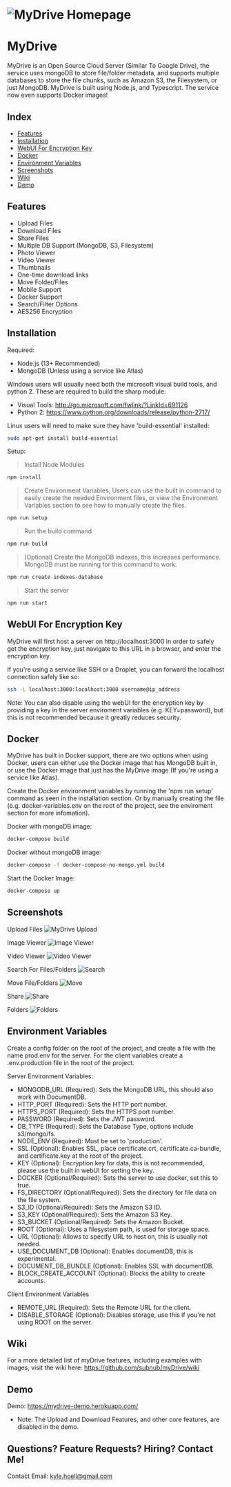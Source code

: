 # ![MyDrive Homepage](github_images/mydrivehome2.png)

# MyDrive

MyDrive is an Open Source Cloud Server (Similar To Google Drive), the service uses mongoDB to store file/folder metadata, and supports multiple databases to store the file chunks, such as Amazon S3, the Filesystem, or just MongoDB. MyDrive is built using Node.js, and Typescript. The service now even supports Docker images! 

## Index

* [Features](#features)
* [Installation](#installation)
* [WebUI For Encryption Key](#webui-for-encryption-key)
* [Docker](#docker)
* [Environment Variables](#environment-variables)
* [Screenshots](#screenshots)
* [Wiki](https://github.com/subnub/myDrive/wiki)
* [Demo](#demo)

## Features

* Upload Files
* Download Files
* Share Files
* Multiple DB Support (MongoDB, S3, Filesystem)
* Photo Viewer
* Video Viewer
* Thumbnails
* One-time download links
* Move Folder/Files
* Mobile Support
* Docker Support
* Search/Filter Options
* AES256 Encryption

## Installation

Required:
- Node.js (13+ Recommended)
- MongoDB (Unless using a service like Atlas)

Windows users will usually need both the microsoft visual build tools, and python 2. These are required to build the sharp module:
- Visual Tools: http://go.microsoft.com/fwlink/?LinkId=691126
- Python 2: https://www.python.org/downloads/release/python-2717/

Linux users will need to make sure they have 'build-essential' installed:
```bash
sudo apt-get install build-essential
```

Setup:
>Install Node Modules
``` javascript
npm install
```

>Create Environment Variables, Users can use the built in command to easily create the needed Environment files, or view the Environment Variables section to see how to manually create the files. 
``` javascript
npm run setup
```

>Run the build command
``` javascript
npm run build
```

>(Optional) Create the MongoDB indexes, this increases performance. MongoDB must be running for this command to work.
```javascript
npm run create-indexes-database
```

>Start the server
``` javascript
npm run start
```

## WebUI For Encryption Key

MyDrive will first host a server on http://localhost:3000 in order to safely get the encryption key, just navigate to this URL in a browser, and enter the encryption key. 

If you're using a service like SSH or a Droplet, you can forward the localhost connection safely like so:
```bash
ssh -L localhost:3000:localhost:3000 username@ip_address
```

Note: You can also disable using the webUI for the encryption key by providing a key in the server enviroment variables (e.g. KEY=password), but this is not recommended because it greatly reduces security. 

## Docker

MyDrive has built in Docker support, there are two options when using Docker, users can either use the Docker image that has MongoDB built in, or use the Docker image that just has the MyDrive image (If you're using a service like Atlas).

Create the Docker environment variables by running the 'npm run setup' command as seen in the installation section. Or by manually creating the file (e.g. docker-variables.env on the root of the project, see the enviroment section for more infomation).

Docker with mongoDB image:
```bash
docker-compose build
```

Docker without mongoDB image:
```bash
docker-compose -f docker-compose-no-mongo.yml build
```
Start the Docker Image:
```bash
docker-compose up
```

## Screenshots

Upload Files
![MyDrive Upload](github_images/upload-screenshot.png)

Image Viewer
![Image Viewer](github_images/image-screenshot.png)

Video Viewer
![Video Viewer](github_images/video-screenshot.png)

Search For Files/Folders
![Search](github_images/search-screenshot.png)

Move File/Folders
![Move](github_images/move-screenshot.png)

Share
![Share](github_images/share-screenshot.png)

Folders
![Folders](github_images/folder-screenshot.png)

## Environment Variables

Create a config folder on the root of the project, and create a file with the name prod.env for the server. For the client variables create a .env.production file in the root of the project. 

Server Environment Variables:

- MONGODB_URL (Required): Sets the MongoDB URL, this should also work with DocumentDB. 
- HTTP_PORT (Required): Sets the HTTP port number.
- HTTPS_PORT (Required): Sets the HTTPS port number.
- PASSWORD (Required): Sets the JWT password. 
- DB_TYPE (Required): Sets the Database Type, options include s3/mongo/fs.
- NODE_ENV (Required): Must be set to 'production'.
- SSL (Optional): Enables SSL, place certificate.crt, certificate.ca-bundle, and certificate.key at the root of the project.
- KEY (Optional): Encryption key for data, this is not recommended, please use the built in webUI for setting the key.
- DOCKER (Optional/Required): Sets the server to use docker, set this to true.
- FS_DIRECTORY (Optional/Required): Sets the directory for file data on the file system. 
- S3_ID (Optional/Required): Sets the Amazon S3 ID.
- S3_KEY (Optional/Required): Sets the Amazon S3 Key.
- S3_BUCKET (Optional/Required): Sets the Amazon Bucket.
- ROOT (Optional): Uses a filesystem path, is used for storage space.
- URL (Optional): Allows to specify URL to host on, this is usually not needed. 
- USE_DOCUMENT_DB (Optional): Enables documentDB, this is experimental.
- DOCUMENT_DB_BUNDLE (Optional): Enables SSL with documentDB.
- BLOCK_CREATE_ACCOUNT (Optional): Blocks the ability to create accounts.

Client Environment Variables

- REMOTE_URL (Required): Sets the Remote URL for the client.
- DISABLE_STORAGE (Optional): Disables storage, use this if you're not using ROOT on the server.

## Wiki

For a more detailed list of myDrive features, including examples with images, visit the wiki here: https://github.com/subnub/myDrive/wiki

## Demo

Demo: https://mydrive-demo.herokuapp.com/
- Note: The Upload and Download Features, and other core features, are disabled in the demo.

## Questions? Feature Requests? Hiring? Contact Me!
Contact Email: kyle.hoell@gmail.com
